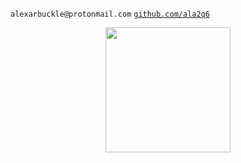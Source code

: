 `alexarbuckle@protonmail.com` [`github.com/ala2q6`](https://github.com/ala2q6)

<p align="center">
  <a href="https://codinhood.com/nano/git/center-images-text-github-readme"><img width="200" src="https://user-images.githubusercontent.com/84994842/148207793-a2c49bd3-b347-4b3e-a974-ee61c0f696c2.png">
</p>
